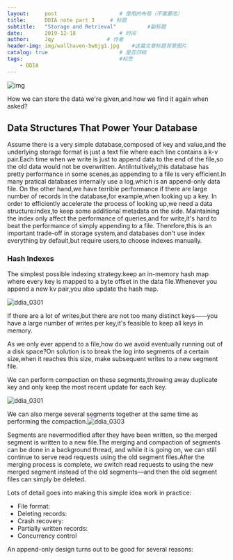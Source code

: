 ```yaml
---
layout:     post   				    # 使用的布局（不需要改）
title:      DDIA note part 3	 # 标题 
subtitle:   "Storage and Retrieval"          #副标题
date:       2019-12-18 				# 时间
author:     Jqy					# 作者
header-img: img/wallhaven-5w6jg1.jpg 	#这篇文章标题背景图片
catalog: true 						# 是否归档
tags:								#标签
    - DDIA
---
```


![img](https://learning.oreilly.com/library/view/designing-data-intensive-applications/9781491903063/assets/ch03-map-ebook.png)

How we can store the data we're given,and how we find it again when asked?

## Data Structures That Power Your Database

Assume there is a very simple database,composed of key and value,and the underlying storage format is just a text file where each line contains a k-v pair.Each time when we write is just to append data to the end of the file,so the old data would not be overwritten.
AntiIntuitively,this database has pretty performance in some scenes,as appending to a file is very efficient.In many pratical databases internally use a log,which is an append-only data file.
On the other hand,we have terrible performance if there are large number of records in the database,for example,when looking up a key.
In order to efficiently accelerate the process of looking up,we need a data structure:index,to keep some additional metadata on the side.
Maintaining the index only affect the performance of queries,and for write,it's hard to beat the performance of simply appending to a file.
Therefore,this is an important trade-off in storage system,and databases don't use index everything by default,but require users,to choose indexes manually.

### Hash Indexes

The simplest possible indexing strategy:keep an in-memory hash map where every key is mapped to a byte offset in the data file.Whenever you append a new kv pair,you also update the hash map.

![ddia_0301](https://learning.oreilly.com/library/view/designing-data-intensive-applications/9781491903063/assets/ddia_0301.png)

If there are a lot of writes,but there are not too many distinct keys——you have a large number of writes per key,it's feasible to keep all keys in memory.

As we only ever append to a file,how do we avoid eventually running out of a disk space?On solution is to break the log into segments of a certain size,when it reaches this size, make subsequent writes to a new segment file.

We can perform compaction on these segments,throwing away duplicate key and only keep the most recent update for each key.

![ddia_0301](https://learning.oreilly.com/library/view/designing-data-intensive-applications/9781491903063/assets/ddia_0302.png)

We can also merge several segments together at the same time as performing the compaction.![ddia_0303](https://learning.oreilly.com/library/view/designing-data-intensive-applications/9781491903063/assets/ddia_0303.png)

Segments are nevermodified after they have been written, so the merged segment is written to a new file.The merging and compaction of segments can be done in a background thread, and while it is going on, we can still continue to serve read requests using the old segment files.After the merging process is complete, we switch read requests to using the new merged segment instead of the old segments—and then the old segment files can simply be deleted.

Lots of detail goes into making this simple idea work in practice:

* File format:
* Deleting records:
* Crash recovery:
* Partially written records:
* Concurrency control

An append-only design turns out to be good for several reasons: